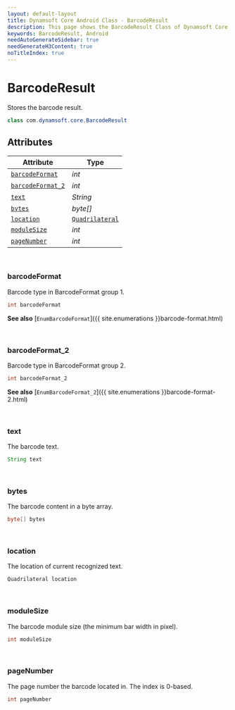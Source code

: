 ```yaml
---
layout: default-layout
title: Dynamsoft Core Android Class - BarcodeResult
description: This page shows the BarcodeResult Class of Dynamsoft Core for Android Language.
keywords: BarcodeResult, Android
needAutoGenerateSidebar: true
needGenerateH3Content: true
noTitleIndex: true
---
```



# BarcodeResult

Stores the barcode result.

```java
class com.dynamsoft.core.BarcodeResult
```
  
## Attributes
  
| Attribute | Type |
|---------- | ---- |
| [`barcodeFormat`](#barcodeformat) | *int* |
| [`barcodeFormat_2`](#barcodeformat_2) | *int* |
| [`text`](#text) | *String* |
| [`bytes`](#bytes) | *byte[]* |
| [`location`](#location) | [`Quadrilateral`](quadrilateral.md) |
| [`moduleSize`](#modulesize) | *int* |
| [`pageNumber`](#pagenumber) | *int* |

&nbsp;

### barcodeFormat

Barcode type in BarcodeFormat group 1.

```java
int barcodeFormat
```

**See also**
    [`EnumBarcodeFormat`]({{ site.enumerations }}barcode-format.html)

&nbsp;

### barcodeFormat_2

Barcode type in BarcodeFormat group 2.

```java
int barcodeFormat_2
```

**See also**
    [`EnumBarcodeFormat_2`]({{ site.enumerations }}barcode-format-2.html)

&nbsp;

### text

The barcode text.

```java
String text
```

&nbsp;

### bytes

The barcode content in a byte array.

```java
byte[] bytes
```

&nbsp;

### location

The location of current recognized text.

```java
Quadrilateral location
```

&nbsp;

### moduleSize

The barcode module size (the minimum bar width in pixel).

```java
int moduleSize
```

&nbsp;

### pageNumber

The page number the barcode located in. The index is 0-based.

```java
int pageNumber
```
